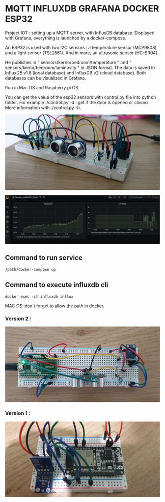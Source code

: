 # MQTT INFLUXDB GRAFANA DOCKER ESP32

Project IOT : setting up a MQTT server, with InfluxDB database. Displayed with Grafana, everything is launched by a docker-compose.

An ESP32 is used with two I2C sensors : a temperature sensor (MCP9808) and a light sensor (TSL2561). And in more, an ultrasonic sensor (HC-SR04).

He publishes in " sensors/kerno/bedroom/temperature " and " sensors/kerno/bedroom/luminosity " in JSON format. The data is saved in InfluxDB v1.8 (local database) and InfluxDB v2 (cloud database). Both databases can be visualized in Grafana.

Run in Mac OS and Raspberry pi OS.

You can get the value of the esp32 sensors with control.py file into python folder. For example ./control.py -d : get if the door is opened or closed. More information with ./control.py -h.

<p align="center">
    <img  src="ressources/esp32-v2-2.jpg" alt="Esp32 version 2 with sensors">
</p>

<p align="center">
    <img  src="ressources/grafana.png" alt="Grafana">
</p>

## Command to run service

```
/path/docker-compose up
```

## Command to execute influxdb cli

```
docker exec -it influxdb influx
```

MAC OS :don't forget to allow the path in docker.

### Version 2 :

<p align="center">
    <img  src="ressources/esp32-v2.jpg" alt="Esp32 version 2 with sensors">
</p>

### Version 1 :

<p align="center">
    <img  src="ressources/esp32.jpg" alt="Esp32 version 1 with sensors">
</p>


